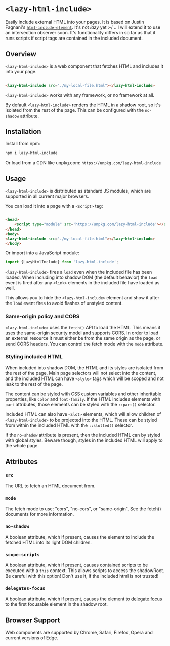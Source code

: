 # `<lazy-html-include>`

Easily include external HTML into your pages. It is based on Justin Fagnani's
[`html-include-element`](https://github.com/justinfagnani/html-include-element). It's not _lazy_ yet :-/ .. I will
extend it to use an intersection observer soon. It's functionality differs in so far as that it runs scripts if script
tags are contained in the included document.

## Overview

`<lazy-html-include>` is a web component that fetches HTML and includes it into your page.

```html

<lazy-html-include src="./my-local-file.html"></lazy-html-include>
```

`<lazy-html-include>` works with any framework, or no framework at all.

By default `<lazy-html-include>` renders the HTML in a shadow root, so it's isolated from the rest of the page. This can
be configured with the `no-shadow` attribute.

## Installation

Install from npm:

```bash
npm i lazy-html-include
```

Or load from a CDN like unpkg.com: `https://unpkg.com/lazy-html-include`

## Usage

`<lazy-html-include>` is distributed as standard JS modules, which are supported in all current major browsers.

You can load it into a page with a `<script>` tag:

```html

<head>
    <script type="module" src='https://unpkg.com/lazy-html-include'></script>
</head>
<body>
<lazy-html-include src="./my-local-file.html"></lazy-html-include>
</body>
```

Or import into a JavaScript module:

```js
import {LazyHtmlInclude} from 'lazy-html-include';
```

`<lazy-html-include>` fires a `load` even when the included file has been loaded. When including into shadow DOM (the
default behavior) the `load` event is fired after any `<link>` elements in the included file have loaded as well.

This allows you to hide the `<lazy-html-include>` element and show it after the `load` event fires to avoid flashes of
unstyled content.

### Same-origin policy and CORS

`<lazy-html-include>` uses the `fetch()` API to load the HTML. This means it uses the same-origin security model and
supports CORS. In order to load an external resource it must either be from the same origin as the page, or send CORS
headers. You can control the fetch mode with the `mode` attribute.

### Styling included HTML

When included into shadow DOM, the HTML and its styles are isolated from the rest of the page. Main page selectors will
not select into the content, and the included HTML can have `<style>` tags which will be scoped and not leak to the rest
of the page.

The content can be styled with CSS custom variables and other inheritable properties, like `color` and `font-family`. If
the HTML includes elements with `part` attributes, those elements can be styled with the `::part()` selector.

Included HTML can also have `<slot>` elements, which will allow children of `<lazy-html-include>` to be projected into
the HTML. These can be styled from within the included HTML with the `::slotted()` selector.

If the `no-shadow` attribute is present, then the included HTML can by styled with global styles. Beware though, styles
in the included HTML will apply to the whole page.

## Attributes

### `src`

The URL to fetch an HTML document from.

### `mode`

The fetch mode to use: "cors", "no-cors", or "same-origin". See the fetch() documents for more information.

### `no-shadow`

A boolean attribute, which if present, causes the element to include the fetched HTML into its light DOM children.

### `scope-scripts`

A boolean attribute, which if present, causes contained scripts to be executed with a `this` context. This allows
scripts to access the shadowRoot. Be careful with this option! Don't use it, if the included html is not trusted!

### `delegates-focus`

A boolean attribute, which if present, causes the element
to [delegate focus](https://developer.mozilla.org/en-US/docs/Web/API/ShadowRoot/delegatesFocus) to the first focusable
element in the shadow root.

## Browser Support

Web components are supported by Chrome, Safari, Firefox, Opera and current versions of Edge.
